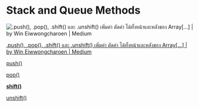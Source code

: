 # Stack and Queue Methods

![[.push(), .pop(), .shift() และ .unshift() เพิ่มค่า ตัดค่า ได้ทั้งหน้าและหลังของ Array[…] | by Win Eiwwongcharoen | Medium](https://medium.com/@rennerwin/push-pop-shift-%E0%B9%81%E0%B8%A5%E0%B8%B0-unshift-%E0%B9%80%E0%B8%9E%E0%B8%B4%E0%B9%88%E0%B8%A1%E0%B8%84%E0%B9%88%E0%B8%B2-%E0%B8%95%E0%B8%B1%E0%B8%94%E0%B8%84%E0%B9%88%E0%B8%B2-%E0%B9%84%E0%B8%94%E0%B9%89%E0%B8%97%E0%B8%B1%E0%B9%89%E0%B8%87%E0%B8%AB%E0%B8%99%E0%B9%89%E0%B8%B2%E0%B9%81%E0%B8%A5%E0%B8%B0%E0%B8%AB%E0%B8%A5%E0%B8%B1%E0%B8%87%E0%B8%82%E0%B8%AD%E0%B8%87-array-80d22250b735)](Stack%20and%20Queue%20Methods%209c381135465d4ad68caabe63fc4fa703/Untitled.png)

[.push(), .pop(), .shift() และ .unshift() เพิ่มค่า ตัดค่า ได้ทั้งหน้าและหลังของ Array[…] | by Win Eiwwongcharoen | Medium](https://medium.com/@rennerwin/push-pop-shift-%E0%B9%81%E0%B8%A5%E0%B8%B0-unshift-%E0%B9%80%E0%B8%9E%E0%B8%B4%E0%B9%88%E0%B8%A1%E0%B8%84%E0%B9%88%E0%B8%B2-%E0%B8%95%E0%B8%B1%E0%B8%94%E0%B8%84%E0%B9%88%E0%B8%B2-%E0%B9%84%E0%B8%94%E0%B9%89%E0%B8%97%E0%B8%B1%E0%B9%89%E0%B8%87%E0%B8%AB%E0%B8%99%E0%B9%89%E0%B8%B2%E0%B9%81%E0%B8%A5%E0%B8%B0%E0%B8%AB%E0%B8%A5%E0%B8%B1%E0%B8%87%E0%B8%82%E0%B8%AD%E0%B8%87-array-80d22250b735)

[push()](Stack%20and%20Queue%20Methods%209c381135465d4ad68caabe63fc4fa703/push()%20f06a2a7be47a4ee984ec8c450a3925b1.md)

[pop()](Stack%20and%20Queue%20Methods%209c381135465d4ad68caabe63fc4fa703/pop()%2015e90cef8d124ee688688c47e0927534.md)

[**shift()**](Stack%20and%20Queue%20Methods%209c381135465d4ad68caabe63fc4fa703/shift()%20e28b6df5d1fa482e9163cb3d713a9ec2.md)

[unshift()](Stack%20and%20Queue%20Methods%209c381135465d4ad68caabe63fc4fa703/unshift()%20440c76bec79f4617920fe66c5bc2f960.md)